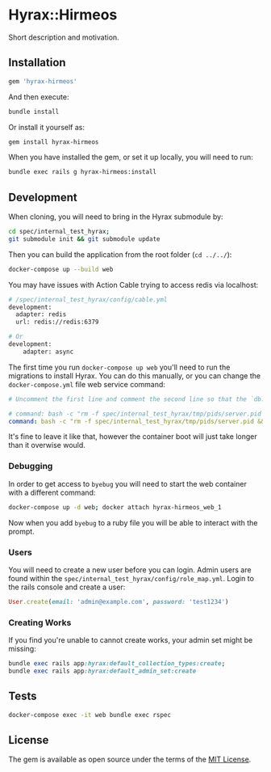 # Hyrax::Hirmeos
Short description and motivation.

## Installation

```ruby
gem 'hyrax-hirmeos'
```

And then execute:

```bash
bundle install
```

Or install it yourself as:

```bash
gem install hyrax-hirmeos
```

When you have installed the gem, or set it up locally, you will need to run:

```bash
bundle exec rails g hyrax-hirmeos:install
```

## Development

When cloning, you will need to bring in the Hyrax submodule by:

```bash
cd spec/internal_test_hyrax;
git submodule init && git submodule update
```

Then you can build the application from the root folder (`cd ../../`):

```bash
docker-compose up --build web
```

You may have issues with Action Cable trying to access redis via localhost:

```bash
# /spec/internal_test_hyrax/config/cable.yml
development:
  adapter: redis
  url: redis://redis:6379

# Or
development:
	adapter: async
```

The first time you run `docker-compose up web` you'll need to run the migrations to install Hyrax. You can do this manually, or you can change the `docker-compose.yml` file web service command:

```yaml
# Uncomment the first line and comment the second line so that the `db:create` and `db:migrate` will be run

# command: bash -c "rm -f spec/internal_test_hyrax/tmp/pids/server.pid && bundle exec rails db:create && bundle exec rails db:migrate && bundle exec rails server -b 0.0.0.0"
command: bash -c "rm -f spec/internal_test_hyrax/tmp/pids/server.pid && bundle install && bundle exec rails server -b 0.0.0.0"
```

It's fine to leave it like that, however the container boot will just take longer than it overwise would.

### Debugging

In order to get access to `byebug` you will need to start the web container with a different command:

```bash
docker-compose up -d web; docker attach hyrax-hirmeos_web_1
```

Now when you add `byebug` to a ruby file you will be able to interact with the prompt.

### Users

You will need to create a new user before you can login. Admin users are found within the `spec/internal_test_hyrax/config/role_map.yml`. Login to the rails console and create a user:

```ruby
User.create(email: 'admin@example.com', password: 'test1234')
```

### Creating Works

If you find you're unable to cannot create works, your admin set might be missing:

```ruby
bundle exec rails app:hyrax:default_collection_types:create;
bundle exec rails app:hyrax:default_admin_set:create
```

## Tests

```bash
docker-compose exec -it web bundle exec rspec
```

## License
The gem is available as open source under the terms of the [MIT License](https://opensource.org/licenses/MIT).

